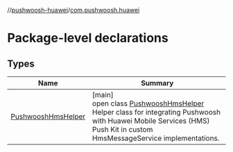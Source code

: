 //[pushwoosh-huawei](../../index.md)/[com.pushwoosh.huawei](index.md)

# Package-level declarations

## Types

| Name | Summary |
|---|---|
| [PushwooshHmsHelper](-pushwoosh-hms-helper/index.md) | [main]<br>open class [PushwooshHmsHelper](-pushwoosh-hms-helper/index.md)<br>Helper class for integrating Pushwoosh with Huawei Mobile Services (HMS) Push Kit in custom HmsMessageService implementations. |
